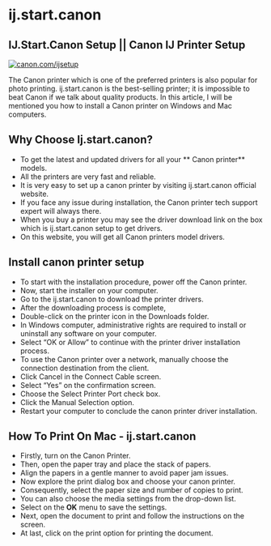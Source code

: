 <title>Ij.start.canon | Canon.com/setup | IJ Setup Online</title>

# ij.start.canon

## IJ.Start.Canon Setup || Canon IJ Printer Setup
<p><a href="https://ij.manual.canon/ij/webmanual/WebPortal/PTL/ptl-top.html?lng=en&lapp=ijstartcano"><img src="/Get-Started.png" alt="canon.com/ijsetup" /></a></p>

The Canon printer which is one of the preferred printers is also popular for photo printing. ij.start.canon is the best-selling printer; it is impossible to beat Canon if we talk about quality products. In this article, I will be mentioned you how to install a Canon printer on Windows and Mac computers.


## Why Choose Ij.start.canon?

- To get the latest and updated drivers for all your ** Canon printer** models.
- All the printers are very fast and reliable.
- It is very easy to set up a canon printer by visiting ij.start.canon official website.
- If you face any issue during installation, the Canon printer tech support expert will always there.
- When you buy a printer you may see the driver download link on the box which is ij.start.canon setup to get drivers.
- On this website, you will get all Canon printers model drivers.

## Install canon printer setup

- To start with the installation procedure, power off the Canon printer.
- Now, start the installer on your computer.
- Go to the ij.start.canon to download the printer drivers.
- After the downloading process is complete,
- Double-click on the printer icon in the Downloads folder.
- In Windows computer, administrative rights are required to install or uninstall any software on your computer.
- Select “OK or Allow” to continue with the printer driver installation process.
- To use the Canon printer over a network, manually choose the connection destination from the client.
- Click Cancel in the Connect Cable screen.
- Select “Yes” on the confirmation screen.
- Choose the Select Printer Port check box.
- Click the Manual Selection option.
- Restart your computer to conclude the canon printer driver installation.

## How To Print On Mac - ij.start.canon
- Firstly, turn on the Canon Printer.
- Then, open the paper tray and place the stack of papers.
- Align the papers in a gentle manner to avoid paper jam issues.
- Now explore the print dialog box and choose your canon printer.
- Consequently, select the paper size and number of copies to print.
- You can also choose the media settings from the drop-down list.
- Select on the **OK** menu to save the settings.
- Next, open the document to print and follow the instructions on the screen.
- At last, click on the print option for printing the document.

